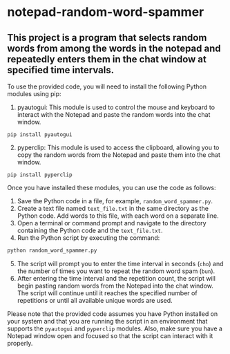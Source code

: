 # notepad-random-word-spammer

## This project is a program that selects random words from among the words in the notepad and repeatedly enters them in the chat window at specified time intervals.

To use the provided code, you will need to install the following Python modules using pip:

1. pyautogui: This module is used to control the mouse and keyboard to interact with the Notepad and paste the random words into the chat window.

```
pip install pyautogui
```

2. pyperclip: This module is used to access the clipboard, allowing you to copy the random words from the Notepad and paste them into the chat window.

```
pip install pyperclip
```

Once you have installed these modules, you can use the code as follows:

1. Save the Python code in a file, for example, `random_word_spammer.py`.
2. Create a text file named `text_file.txt` in the same directory as the Python code. Add words to this file, with each word on a separate line.
3. Open a terminal or command prompt and navigate to the directory containing the Python code and the `text_file.txt`.
4. Run the Python script by executing the command:

```bash
python random_word_spammer.py
```

5. The script will prompt you to enter the time interval in seconds (`cho`) and the number of times you want to repeat the random word spam (`bun`).
6. After entering the time interval and the repetition count, the script will begin pasting random words from the Notepad into the chat window. The script will continue until it reaches the specified number of repetitions or until all available unique words are used.

Please note that the provided code assumes you have Python installed on your system and that you are running the script in an environment that supports the `pyautogui` and `pyperclip` modules. Also, make sure you have a Notepad window open and focused so that the script can interact with it properly.
